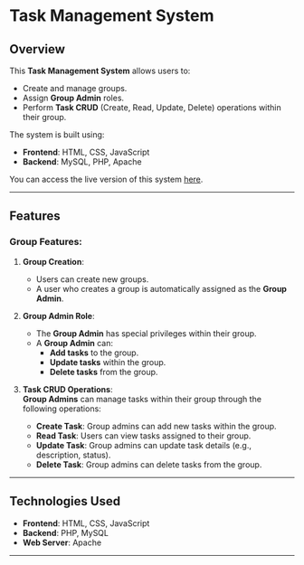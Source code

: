 # Task Management System

## Overview

This **Task Management System** allows users to:

- Create and manage groups.
- Assign **Group Admin** roles.
- Perform **Task CRUD** (Create, Read, Update, Delete) operations within their group.
  
The system is built using:

- **Frontend**: HTML, CSS, JavaScript
- **Backend**: MySQL, PHP, Apache

You can access the live version of this system [here](http://ehadit.mooo.com:370/welcome.html).

---

## Features

### Group Features:

1. **Group Creation**:  
   - Users can create new groups.
   - A user who creates a group is automatically assigned as the **Group Admin**.
  
2. **Group Admin Role**:  
   - The **Group Admin** has special privileges within their group.
   - A **Group Admin** can:
     - **Add tasks** to the group.
     - **Update tasks** within the group.
     - **Delete tasks** from the group.

3. **Task CRUD Operations**:  
   **Group Admins** can manage tasks within their group through the following operations:

   - **Create Task**: Group admins can add new tasks within the group.
   - **Read Task**: Users can view tasks assigned to their group.
   - **Update Task**: Group admins can update task details (e.g., description, status).
   - **Delete Task**: Group admins can delete tasks from the group.

---

## Technologies Used

- **Frontend**: HTML, CSS, JavaScript
- **Backend**: PHP, MySQL
- **Web Server**: Apache

---
